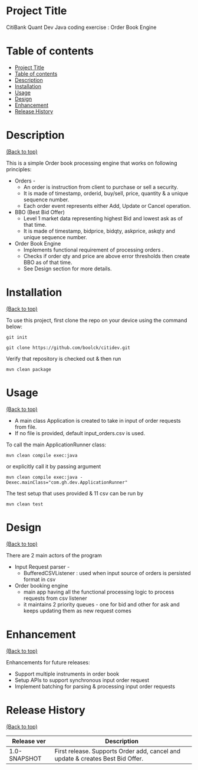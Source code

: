 <!-- Add banner here -->

# Project Title
CitiBank Quant Dev Java coding exercise : Order Book Engine

# Table of contents

- [Project Title](#project-title)
- [Table of contents](#table-of-contents)
- [Description](#Description)
- [Installation](#installation)
- [Usage](#usage)
- [Design](#design)
- [Enhancement](#enhancement)
- [Release History](#release-history)

# Description
[(Back to top)](#table-of-contents)

This is a simple Order book processing engine that works on following principles:
- Orders -
    - An order is instruction from client to purchase or sell a security. 
    - It is made of timestamp, orderid, buy/sell, price, quantity & a unique sequence number.
    - Each order event represents either Add, Update or Cancel operation.
- BBO (Best Bid Offer)
    - Level 1 market data representing highest Bid and lowest ask as of that time.
    - It is made of timestamp, bidprice, bidqty, askprice, askqty and unique sequence number.
- Order Book Engine 
    - Implements functional requirement of processing orders .
    - Checks if order qty and price are above error thresholds then create BBO as of that time.
    - See Design section for more details.

# Installation
[(Back to top)](#table-of-contents)

To use this project, first clone the repo on your device using the command below:

```git init```

```git clone https://github.com/boolck/citidev.git``` 

Verify that repository is checked out & then run

```mvn clean package```

# Usage
[(Back to top)](#table-of-contents)

- A main class Application is created to take in input of order requests from file. 
- If no file is provided, default input_orders.csv is used.

To call the main ApplicationRunner class:

```mvn clean compile exec:java```

or explicitly call it by passing argument

```mvn clean compile exec:java -Dexec.mainClass="com.gh.dev.ApplicationRunner"```

The test setup that uses provided  & 11 csv can be run by 

```mvn clean test```

# Design
[(Back to top)](#table-of-contents)

There are 2 main actors of the program
- Input Request parser - 
    - BufferedCSVListener : used when input source of orders is persisted format in  csv
-  Order booking engine  
    - main app having all the functional processing logic to process requests from  csv listener
    - it maintains 2 priority queues - one for bid and other for ask and keeps updating them as new request comes
    
# Enhancement
[(Back to top)](#table-of-contents)

Enhancements for future releases:
- Support multiple instruments in order book
- Setup APIs to support synchronous input order request
- Implement batching for parsing & processing input order requests

# Release History
[(Back to top)](#table-of-contents)

Release ver   | Description
------------- | -------------
1.0-SNAPSHOT  | First release. Supports Order add, cancel and update & creates Best Bid Offer.

